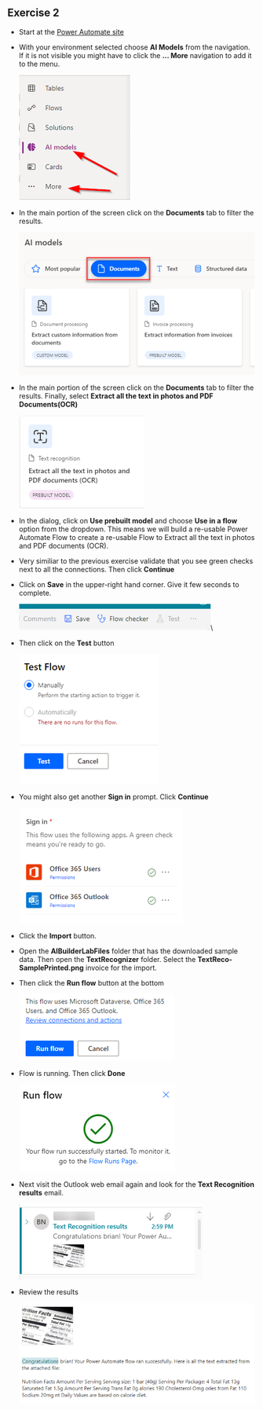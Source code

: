## Exercise 2

- Start at the [Power Automate site](https://make.powerautomate.com/)

- With your environment selected choose **AI Models** from the navigation. If it is not visible you might have to click the **... More** navigation to add it to the menu. 

    ![](images/aimodels.png)


- In the main portion of the screen click on the **Documents** tab to filter the results. 

    ![](images/invoices.png)

- In the main portion of the screen click on the **Documents** tab to filter the results. Finally, select **Extract all the text in photos and PDF Documents(OCR)**

    ![](images/textfromphotos.png)
    
- In the dialog, click on **Use prebuilt model** and choose **Use in a flow** option from the dropdown. This means we will build a re-usable Power Automate Flow to create a re-usable Flow to Extract all the text in photos and PDF documents (OCR). 

- Very similiar to the previous exercise validate that you see green checks next to all the connections. Then click **Continue**

- Click on **Save** in the upper-right hand corner. Give it few seconds to complete. 

    ![](images/save1.png)\
    
- Then click on the **Test** button

    ![](images/test.png)
    
- You might also get another **Sign in** prompt. Click **Continue**

    ![](images/signin2.png)


- Click the **Import** button.

- Open the **AIBuilderLabFiles** folder that has the downloaded sample data. Then open the **TextRecognizer** folder. Select the **TextReco-SamplePrinted.png** invoice for the import. 

- Then click the **Run flow** button at the bottom

    ![](images/adatum6.png)

- Flow is running. Then click **Done**

    ![](images/runsuccess.png)
    
- Next visit the Outlook web email again and look for the **Text Recognition results** email.

    ![](images/textrecog.png)
    
- Review the results

    ![](images/reviewtextrecog.png)